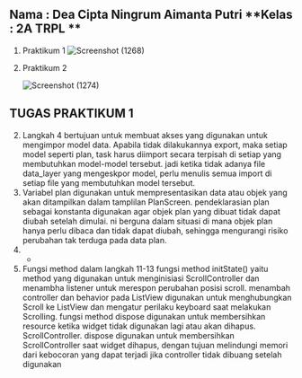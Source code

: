 **Nama : Dea Cipta Ningrum Aimanta Putri**
**Kelas : 2A TRPL **
-

1. Praktikum 1
   ![Screenshot (1268)](https://github.com/user-attachments/assets/4df0e17a-bc8f-4432-9920-2f81e3821153)

3. Praktikum 2

   ![Screenshot (1274)](https://github.com/user-attachments/assets/e6f1794b-f98f-4d9e-be69-d3ad8986a772)


**TUGAS PRAKTIKUM 1**
- 
2. Langkah 4 bertujuan untuk membuat akses yang digunakan untuk mengimpor model data. Apabila tidak dilakukannya export, maka setiap model seperti plan, task harus diimport secara terpisah di setiap yang membutuhkan model-model tersebut. jadi ketika tidak adanya file data_layer yang mengeskpor model, perlu menulis semua import di setiap file yang membutuhkan model tersebut.
3. Variabel plan digunakan untuk mempresentasikan data atau objek yang akan ditampilkan dalam tamplilan PlanScreen. pendeklarasian plan sebagai konstanta digunakan agar objek plan yang dibuat tidak dapat diubah setelah dimulai. ni berguna dalam situasi di mana objek plan hanya perlu dibaca dan tidak dapat diubah, sehingga mengurangi risiko perubahan tak terduga pada data plan.
4. -
5. Fungsi method dalam langkah 11-13
   fungsi method initState() yaitu method yang digunakan untuk menginisiasi ScrollController dan menambha listener untuk merespon perubahan posisi scroll.
   menambah controller dan behavior pada ListView digunakan untuk menghubungkan Scroll ke ListView dan mengatur  perilaku keyboard saat melakukan Scrolling.
   fungsi method dispose digunakan untuk membersihkan resource ketika widget tidak digunakan lagi atau akan dihapus. ScrollController. dispose digunakan untuk membersihkan ScrollController saat widget dihapus, dengan tujuan melindungi memori dari kebocoran yang dapat terjadi jika controller tidak dibuang setelah digunakan
